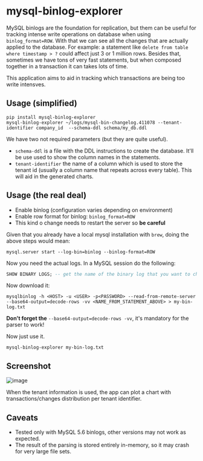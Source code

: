 # mysql-binlog-explorer

MySQL binlogs are the foundation for replication, but them can be useful for tracking intense write operations on database when using `binlog_format=ROW`. With that we can see all the changes that are actually applied to the database. For example: a statement like `delete from table where timestamp > ?` could affect just 3 or 1 million rows. Besides that, sometimes we have tons of very fast statements, but when composed together in a transaction it can takes lots of time.

This application aims to aid in tracking which transactions are being too write intensves.

## Usage (simplified)

```
pip install mysql-binlog-explorer
mysql-binlog-explorer ~/logs/mysql-bin-changelog.411078 --tenant-identifier company_id  --schema-ddl schema/my_db.ddl
```

We have two not required parameters (but they are quite useful).

- `schema-ddl` is a file with the DDL instructions to create the database. It'll be use used to show the column names in the statements. 
- `tenant-identifier` the name of a column which is used to store the tenant id (usually a column name that repeats across every table). This will aid in the generated charts.

## Usage (the real deal)

- Enable binlog (configuration varies depending on environment)
- Enable row format for binlog: `binlog_format=ROW`
- This kind o change needs to restart the server so **be careful**

Given that you already have a local mysql installation with `brew`, doing the above steps would mean:

```
mysql.server start --log-bin=binlog --binlog-format=ROW
```

Now you need the actual logs. In a MySQL session do the following:

```sql
SHOW BINARY LOGS; -- get the name of the binary log that you want to check
``` 

Now download it:

```
mysqlbinlog -h <HOST> -u <USER> -p<PASSWORD> --read-from-remote-server --base64-output=decode-rows -vv <NAME_FROM_STATEMENT_ABOVE> > my-bin-log.txt
```

**Don't forget the** `--base64-output=decode-rows -vv`, it's mandatory for the parser to work!

Now just use it.

```
mysql-binlog-explorer my-bin-log.txt
```

## Screenshot

![image](https://user-images.githubusercontent.com/771129/42190310-c3e6ba1e-7e32-11e8-941a-cebb80ad009c.png)

When the tenant information is used, the app can plot a chart with transactions/changes distribution per tenant identifier.

## Caveats

- Tested only with MySQL 5.6 binlogs, other versions may not work as expected.
- The result of the parsing is stored entirely in-memory, so it may crash for very large file sets.
